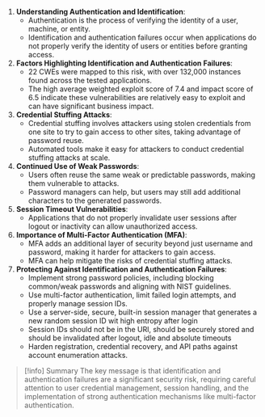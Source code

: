 1. **Understanding Authentication and Identification**:
    - Authentication is the process of verifying the identity of a user, machine, or entity.
    - Identification and authentication failures occur when applications do not properly verify the identity of users or entities before granting access.
2. **Factors Highlighting Identification and Authentication Failures**:
    - 22 CWEs were mapped to this risk, with over 132,000 instances found across the tested applications.
    - The high average weighted exploit score of 7.4 and impact score of 6.5 indicate these vulnerabilities are relatively easy to exploit and can have significant business impact.
3. **Credential Stuffing Attacks**:
    - Credential stuffing involves attackers using stolen credentials from one site to try to gain access to other sites, taking advantage of password reuse.
    - Automated tools make it easy for attackers to conduct credential stuffing attacks at scale.
4. **Continued Use of Weak Passwords**:
    - Users often reuse the same weak or predictable passwords, making them vulnerable to attacks.
    - Password managers can help, but users may still add additional characters to the generated passwords.
5. **Session Timeout Vulnerabilities**:
    - Applications that do not properly invalidate user sessions after logout or inactivity can allow unauthorized access.
6. **Importance of Multi-Factor Authentication (MFA)**:
    - MFA adds an additional layer of security beyond just username and password, making it harder for attackers to gain access.
    - MFA can help mitigate the risks of credential stuffing attacks.
7. **Protecting Against Identification and Authentication Failures**:
    - Implement strong password policies, including blocking common/weak passwords and aligning with NIST guidelines.
    - Use multi-factor authentication, limit failed login attempts, and properly manage session IDs.
    - Use a server-side, secure, built-in session manager that generates a new random session ID wit high entropy after login
    - Session IDs should not be in the URl, should be securely stored and should be invalidated after logout, idle and absolute timeouts
    - Harden registration, credential recovery, and API paths against account enumeration attacks.
    

>[!info] Summary
>The key message is that identification and authentication failures are a significant security risk, requiring careful attention to user credential management, session handling, and the implementation of strong authentication mechanisms like multi-factor authentication.